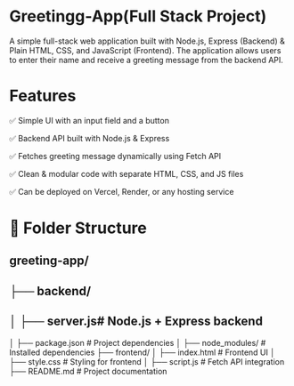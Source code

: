 # Greetingg-App(Full Stack Project)
A simple full-stack web application built with Node.js, Express (Backend) & Plain HTML, CSS, and JavaScript (Frontend). The application allows users to enter their name and receive a greeting message from the backend API.

# Features

✅ Simple UI with an input field and a button

✅ Backend API built with Node.js & Express

✅ Fetches greeting message dynamically using Fetch API

✅ Clean & modular code with separate HTML, CSS, and JS files

✅ Can be deployed on Vercel, Render, or any hosting service



 # 📂 Folder Structure
 
greeting-app/
---
├── backend/
---
│   ├── server.js# Node.js + Express backend
---
│   ├── package.json   # Project dependencies
│   ├── node_modules/  # Installed dependencies
├── frontend/
│   ├── index.html     # Frontend UI
│   ├── style.css      # Styling for frontend
│   ├── script.js      # Fetch API integration
├── README.md          # Project documentation



